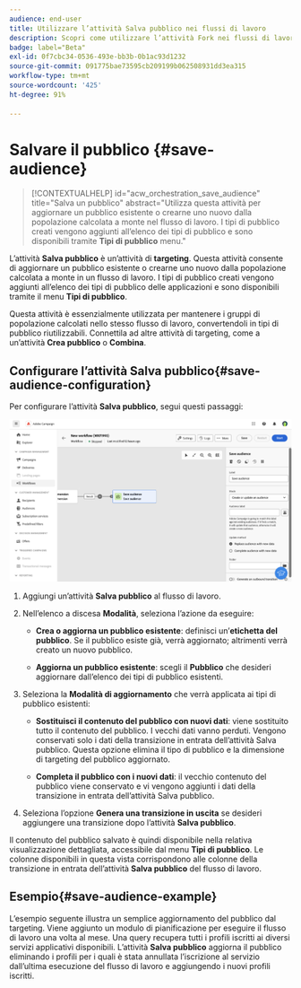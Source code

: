 ```yaml
---
audience: end-user
title: Utilizzare l’attività Salva pubblico nei flussi di lavoro
description: Scopri come utilizzare l’attività Fork nei flussi di lavoro
badge: label="Beta"
exl-id: 0f7cbc34-0536-493e-bb3b-0b1ac93d1232
source-git-commit: 091775bae73595cb209199b062508931dd3ea315
workflow-type: tm+mt
source-wordcount: '425'
ht-degree: 91%

---
```


# Salvare il pubblico {#save-audience}


>[!CONTEXTUALHELP]
>id="acw_orchestration_save_audience"
>title="Salva un pubblico"
>abstract="Utilizza questa attività per aggiornare un pubblico esistente o crearne uno nuovo dalla popolazione calcolata a monte nel flusso di lavoro. I tipi di pubblico creati vengono aggiunti all’elenco dei tipi di pubblico e sono disponibili tramite **Tipi di pubblico** menu."


L’attività **Salva pubblico** è un’attività di **targeting**. Questa attività consente di aggiornare un pubblico esistente o crearne uno nuovo dalla popolazione calcolata a monte in un flusso di lavoro. I tipi di pubblico creati vengono aggiunti all’elenco dei tipi di pubblico delle applicazioni e sono disponibili tramite il menu **Tipi di pubblico**.

Questa attività è essenzialmente utilizzata per mantenere i gruppi di popolazione calcolati nello stesso flusso di lavoro, convertendoli in tipi di pubblico riutilizzabili. Connettila ad altre attività di targeting, come a un’attività **Crea pubblico** o **Combina**.

## Configurare l’attività Salva pubblico{#save-audience-configuration}

Per configurare l’attività **Salva pubblico**, segui questi passaggi:

![](../assets/workflow-save-audience.png)

1. Aggiungi un’attività **Salva pubblico** al flusso di lavoro.

1. Nell’elenco a discesa **Modalità**, seleziona l’azione da eseguire:

   * **Crea o aggiorna un pubblico esistente**: definisci un’**etichetta del pubblico**. Se il pubblico esiste già, verrà aggiornato; altrimenti verrà creato un nuovo pubblico.

   * **Aggiorna un pubblico esistente**: scegli il **Pubblico** che desideri aggiornare dall’elenco dei tipi di pubblico esistenti.

1. Seleziona la **Modalità di aggiornamento** che verrà applicata ai tipi di pubblico esistenti:

   * **Sostituisci il contenuto del pubblico con nuovi dati**: viene sostituito tutto il contenuto del pubblico. I vecchi dati vanno perduti. Vengono conservati solo i dati della transizione in entrata dell’attività Salva pubblico. Questa opzione elimina il tipo di pubblico e la dimensione di targeting del pubblico aggiornato.

   * **Completa il pubblico con i nuovi dati**: il vecchio contenuto del pubblico viene conservato e vi vengono aggiunti i dati della transizione in entrata dell’attività Salva pubblico.

1. Seleziona l’opzione **Genera una transizione in uscita** se desideri aggiungere una transizione dopo l’attività **Salva pubblico**.

Il contenuto del pubblico salvato è quindi disponibile nella relativa visualizzazione dettagliata, accessibile dal menu **Tipi di pubblico**. Le colonne disponibili in questa vista corrispondono alle colonne della transizione in entrata dell’attività **Salva pubblico** del flusso di lavoro.


## Esempio{#save-audience-example}

L’esempio seguente illustra un semplice aggiornamento del pubblico dal targeting. Viene aggiunto un modulo di pianificazione per eseguire il flusso di lavoro una volta al mese. Una query recupera tutti i profili iscritti ai diversi servizi applicativi disponibili. L’attività **Salva pubblico** aggiorna il pubblico eliminando i profili per i quali è stata annullata l’iscrizione al servizio dall’ultima esecuzione del flusso di lavoro e aggiungendo i nuovi profili iscritti.
